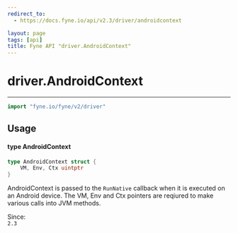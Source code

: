 ```yaml
---
redirect_to:
  - https://docs.fyne.io/api/v2.3/driver/androidcontext

layout: page
tags: [api]
title: Fyne API "driver.AndroidContext"
---
```



# driver.AndroidContext
---
```go
import "fyne.io/fyne/v2/driver"
```

## Usage

#### type AndroidContext

```go
type AndroidContext struct {
	VM, Env, Ctx uintptr
}
```

AndroidContext is passed to the `RunNative` callback when it is executed on an Android device. The VM, Env and Ctx pointers are reqiured to make various calls into JVM methods.


<div class="since">Since: <code>
2.3</code></div>
